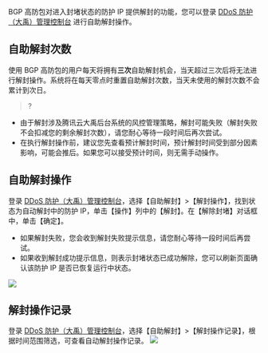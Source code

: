 BGP 高防包对进入封堵状态的防护 IP 提供解封的功能，您可以登录 [DDoS 防护（大禹）管理控制台](https://console.cloud.tencent.com/dayu/overview) 进行自助解封操作。

## 自助解封次数

使用 BGP 高防包的用户每天将拥有**三次**自助解封机会，当天超过三次后将无法进行解封操作。系统将在每天零点时重置自助解封次数，当天未使用的解封次数不会累计到次日。

> ?

- 由于解封涉及腾讯云大禹后台系统的风控管理策略，解封可能失败（解封失败不会扣减您的剩余解封次数），请您耐心等待一段时间后再次尝试。
- 在执行解封操作前，建议您先查看预计解封时间，预计解封时间受到部分因素影响，可能会推后。如果您可以接受预计时间，则无需手动操作。

## 自助解封操作

登录 [DDoS 防护（大禹）管理控制台](https://console.cloud.tencent.com/dayu/overview)，选择【自助解封】>【解封操作】，找到状态为自动解封中的防护 IP，单击【操作】列中的【解封】。在【解除封堵】对话框中，单击【确定】。

- 如果解封失败，您会收到解封失败提示信息，请您耐心等待一段时间后再尝试。
- 如果收到解封成功提示信息，则表示封堵状态已成功解除，您可以刷新页面确认该防护 IP 是否已恢复运行中状态。

![](https://main.qcloudimg.com/raw/b2abe8cdcae1a4afc6a257ca05a21432.png)

## 解封操作记录

登录 [DDoS 防护（大禹）管理控制台](https://console.cloud.tencent.com/dayu/overview)，选择【自助解封】>【解封操作记录】，根据时间范围筛选，可查看自动解封操作记录。
![](https://main.qcloudimg.com/raw/ea79e6125d0d4a2ad3c2cdad245c2df2.png)
